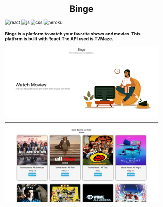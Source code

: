 <center><h1>Binge</h1></center> 
<img alt="react" src="https://img.shields.io/badge/React-20232A?style=for-the-badge&logo=react&logoColor=61DAFB"/>

<img alt="js" src="https://img.shields.io/badge/JavaScript-F7DF1E?style=for-the-badge&logo=javascript&logoColor=black">

<img alt="css" src="https://img.shields.io/badge/CSS3-1572B6?style=for-the-badge&logo=css3&logoColor=white">

<img alt="heroku" src="https://img.shields.io/badge/Heroku-430098?style=for-the-badge&logo=heroku&logoColor=white">

#### Binge is a platform to watch your favorite shows and movies. This platform is built with React.The API used is TVMaze. 

<img alt="demo" src="Demo.png">
<br>
<hr>
<img alt="demo1" src="Demo1.png">
